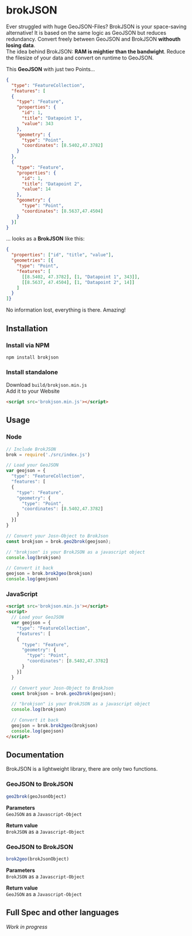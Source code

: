 # brokJSON
Ever struggled with huge GeoJSON-Files? BrokJSON is your space-saving alternative! It is based on the same logic as GeoJSON but reduces redundancy. Convert freely between GeoJSON and BrokJSON **withouth losing data**.  
The idea behind BrokJSON: **RAM is mightier than the bandwight**. Reduce the filesize of your data and convert on runtime to GeoJSON.

This **GeoJSON** with just two Points...
```json
{
  "type": "FeatureCollection",
  "features": [
  {
    "type": "Feature",
    "properties": {
      "id": 1,
      "title": "Datapoint 1",
      "value": 343
    },
    "geometry": {
      "type": "Point",
      "coordinates": [8.5402,47.3782]
    }
  },
  {
    "type": "Feature",
    "properties": {
      "id": 1,
      "title": "Datapoint 2",
      "value": 14
    },
    "geometry": {
      "type": "Point",
      "coordinates": [8.5637,47.4504]
    }
  }]
}
```
... looks as a **BrokJSON** like this:

```json
{
  "properties": ["id", "title", "value"],
  "geometries": [{
    "type": "Point",
    "features": [
      [[8.5402, 47.3782], [1, "Datapoint 1", 343]],
      [[8.5637, 47.4504], [1, "Datapoint 2", 14]]
    ]
  }
]}
```
No information lost, everything is there. Amazing!


## Installation
### Install via NPM
```console
npm install brokjson
```

### Install standalone
Download `build/brokjson.min.js`  
Add it to your Website
```html
<script src='brokjson.min.js'></script>
```

## Usage
### Node
```js
// Include BrokJSON
brok = require('./src/index.js')

// Load your GeoJSON
var geojson = {
  "type": "FeatureCollection",
  "features": [
  {
    "type": "Feature",
    "geometry": {
      "type": "Point",
      "coordinates": [8.5402,47.3782]
    }
  }]
}

// Convert your Josn-Object to BrokJson
const brokjson = brok.geo2brok(geojson);

// "brokjson" is your BrokJSON as a javascript object
console.log(brokjson)

// Convert it back
geojson = brok.brok2geo(brokjson)
console.log(geojson)
```

### JavaScript
```html
<script src='brokjson.min.js'></script>
<script>
  // Load your GeoJSON
  var geojson = {
    "type": "FeatureCollection",
    "features": [
    {
      "type": "Feature",
      "geometry": {
        "type": "Point",
        "coordinates": [8.5402,47.3782]
      }
    }]
  }

  // Convert your Josn-Object to BrokJson
  const brokjson = brok.geo2brok(geojson);

  // "brokjson" is your BrokJSON as a javascript object
  console.log(brokjson)

  // Convert it back
  geojson = brok.brok2geo(brokjson)
  console.log(geojson)
</script>

```

## Documentation
BrokJSON is a lightweight library, there are only two functions.
### GeoJSON to BrokJSON
```js
geo2brok(geoJsonObject)
```
**Parameters**  
`GeoJSON` as a `Javascript-Object`

**Return value**  
`BrokJSON` as a `Javascript-Object`

### GeoJSON to BrokJSON
```js
brok2geo(brokJsonObject)
```
**Parameters**  
`BrokJSON` as a `Javascript-Object`

**Return value**  
`GeoJSON` as a `Javascript-Object`

## Full Spec and other languages
*Work in progress*